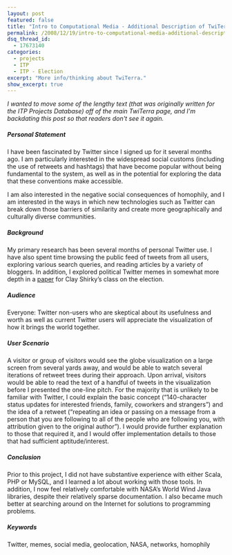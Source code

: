 ```yaml
---
layout: post
featured: false
title: "Intro to Computational Media - Additional Description of TwiTerra"
permalink: /2008/12/19/intro-to-computational-media-additional-description-of-twiterra/
dsq_thread_id:
  - 17673140
categories:  
  - projects
  - ITP
  - ITP - Election
excerpt: "More info/thinking about TwiTerra."
show_excerpt: true
---
```

*I wanted to move some of the lengthy text (that was originally written for the ITP Projects Database) off of the main TwiTerra page, and I'm backdating this post so that readers don't see it again.*

##### Personal Statement

I have been fascinated by Twitter since I signed up for it several months ago. I am particularly interested in the widespread social customs (including the use of retweets and hashtags) that have become popular without being fundamental to the system, as well as in the potential for exploring the data that these conventions make accessible.

I am also interested in the negative social consequences of homophily, and I am interested in the ways in which new technologies such as Twitter can break down those barriers of similarity and create more geographically and culturally diverse communities.

##### Background

My primary research has been several months of personal Twitter use. I have also spent time browsing the public feed of tweets from all users, exploring various search queries, and reading articles by a variety of bloggers. In addition, I explored political Twitter memes in somewhat more depth in a [paper][1] for Clay Shirky’s class on the election.

##### Audience

Everyone: Twitter non-users who are skeptical about its usefulness and worth as well as current Twitter users will appreciate the visualization of how it brings the world together.

##### User Scenario

A visitor or group of visitors would see the globe visualization on a large screen from several yards away, and would be able to watch several iterations of retweet trees during their approach. Upon arrival, visitors would be able to read the text of a handful of tweets in the visualization before I presented the one-line pitch. For the majority that is unlikely to be familiar with Twitter, I could explain the basic concept (“140-character status updates for interested friends, family, coworkers and strangers”) and the idea of a retweet (“repeating an idea or passing on a message from a person that you are following to all of the people who are following you, with attribution given to the original author”). I would provide further explanation to those that required it, and I would offer implementation details to those that had sufficient aptitude/interest.

##### Conclusion

Prior to this project, I did not have substantive experience with either Scala, PHP or MySQL, and I learned a lot about working with those tools. In addition, I now feel relatively comfortable with NASA’s World Wind Java libraries, despite their relatively sparse documentation. I also became much better at searching around on the Internet for solutions to programming problems.

##### Keywords

Twitter, memes, social media, geolocation, NASA, networks, homophily

 [1]: /2008/10/04/election-2008-assignment-1/
